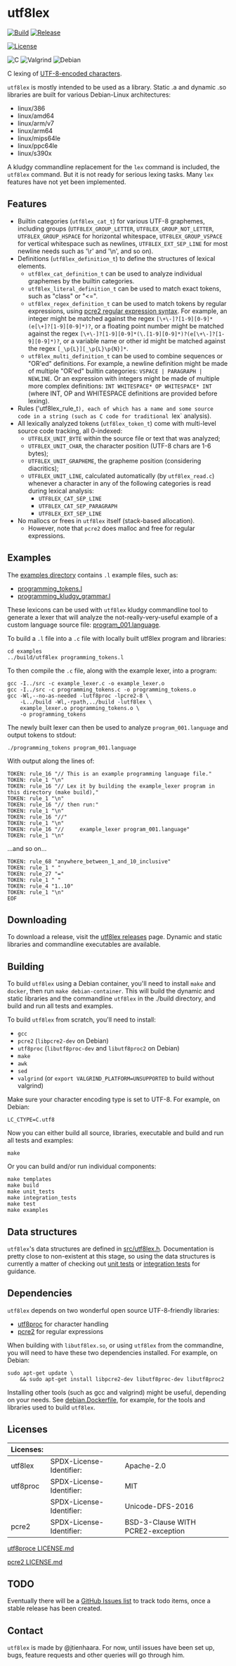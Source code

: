 # utf8lex

[![Build](https://img.shields.io/github/actions/workflow/status/jtienhaara/utf8lex/build.yaml)](https://github.com/jtienhaara/utf8lex/blob/main/.github/workflows/build.yaml)
[![Release](https://img.shields.io/github/v/release/jtienhaara/utf8lex)](https://github.com/jtienhaara/utf8lex/releases)

[![License](https://img.shields.io/github/license/jtienhaara/utf8lex)](https://github.com/jtienhaara/utf8lex/blob/main/LICENSE)

![C](https://img.shields.io/badge/c-%2300599C.svg?style=for-the-badge&logo=c&logoColor=white)
![Valgrind](https://img.shields.io/badge/Valgrind-006094?style=flat-square)
![Debian](https://img.shields.io/badge/Debian-D70A53?style=for-the-badge&logo=debian&logoColor=white)


C lexing of [UTF-8-encoded characters](http://en.wikipedia.org/wiki/UTF-8).

`utf8lex` is mostly intended to be used as a library.  Static .a and dynamic .so
libraries are built for various Debian-Linux architectures:

- linux/386
- linux/amd64
- linux/arm/v7
- linux/arm64
- linux/mips64le
- linux/ppc64le
- linux/s390x

A kludgy commandline replacement for the `lex` command is included,
the `utf8lex` command.  But it is not ready for serious lexing tasks.
Many `lex` features have not yet been implemented.


## Features

- Builtin categories (`utf8lex_cat_t`) for various UTF-8 graphemes,
  including groups (`UTF8LEX_GROUP_LETTER`, `UTF8LEX_GROUP_NOT_LETTER`,
  `UTF8LEX_GROUP_HSPACE` for horizontal whitespace,
  `UTF8LEX_GROUP_VSPACE` for vertical whitespace such as newlines,
  `UTF8LEX_EXT_SEP_LINE` for most newline needs such as '\r' and '\n',
  and so on).
- Definitions (`utf8lex_definition_t`) to define the structures
  of lexical elements.
  - `utf8lex_cat_definition_t` can be used to analyze individual graphemes
    by the builtin categories.
  - `utf8lex_literal_definition_t` can be used to match exact tokens,
    such as "class" or "<=".
  - `utf8lex_regex_definition_t` can be used to match tokens
    by regular expressions, using
    [pcre2 regular expression syntax](https://pcre2project.github.io/pcre2/doc/pcre2syntax/).
    For example, an integer might be matched against the regex
    `[\+\-]?[1-9][0-9]*(e[\+]?[1-9][0-9]*)?`, or a floating point number
    might be matched against the regex
    `[\+\-]?[1-9][0-9]*(\.[1-9][0-9]*)?(e[\+\-]?[1-9][0-9]*)?`,
    or a variable name or other id might be matched against the regex
    `[_\p{L}][_\p{L}\p{N}]*`.
  - `utf8lex_multi_definition_t` can be used to combine sequences or
    "OR'ed" definitions.  For example, a newline definition might be made of
    multiple "OR'ed" builtin categories: `VSPACE | PARAGRAPH | NEWLINE`.
    Or an expression with integers might be made of multiple more complex
    definitions: `INT WHITESPACE* OP WHITESPACE* INT` (where INT, OP
    and WHITESPACE definitions are provided before lexing).
- Rules ('utf8lex_rule_t`), each of which has a name and some source code
  in a string (such as C code for traditional `lex` analysis).
- All lexically analyzed tokens (`utf8lex_token_t`) come with multi-level
  source code tracking, all 0-indexed:
  - `UTF8LEX_UNIT_BYTE` within the source file or text that was analyzed;
  - `UTF8LEX_UNIT_CHAR`, the character position (UTF-8 chars are 1-6 bytes);
  - `UTF8LEX_UNIT_GRAPHEME`, the grapheme position (considering diacritics);
  - `UTF8LEX_UNIT_LINE`, calculated automatically (by `utf8lex_read.c`)
    whenever a character in any of the following categories is read
    during lexical analysis:
    - `UTF8LEX_CAT_SEP_LINE`
    - `UTF8LEX_CAT_SEP_PARAGRAPH`
    - `UTF8LEX_EXT_SEP_LINE`
- No mallocs or frees in `utf8lex` itself (stack-based allocation).
  - However, note that `pcre2` does malloc and free for regular expressions.


## Examples

The [examples directory](examples/) contains `.l` example files, such as:

- [programming_tokens.l](examples/programming_tokens.l)
- [programming_kludgy_grammar.l](examples/programming_kludgy_grammar.l)

These lexicons can be used with `utf8lex` kludgy commandline tool
to generate a lexer that will analyze the not-really-very-useful
example of a custom language source file:
[program_001.language](examples/program_001.language).

To build a `.l` file into a `.c` file with locally built utf8lex program
and libraries:

```shell
cd examples
../build/utf8lex programming_tokens.l
```

To then compile the `.c` file, along with the example lexer, into a program:

```shell
gcc -I../src -c example_lexer.c -o example_lexer.o
gcc -I../src -c programming_tokens.c -o programming_tokens.o
gcc -Wl,--no-as-needed -lutf8proc -lpcre2-8 \
    -L../build -Wl,-rpath,../build -lutf8lex \
    example_lexer.o programming_tokens.o \
    -o programming_tokens
```

The newly built lexer can then be used to analyze `program_001.language`
and output tokens to stdout:

```shell
./programming_tokens program_001.language
```

With output along the lines of:

```
TOKEN: rule_16 "// This is an example programming language file."
TOKEN: rule_1 "\n"
TOKEN: rule_16 "// Lex it by building the example_lexer program in this directory (make build),"
TOKEN: rule_1 "\n"
TOKEN: rule_16 "// then run:"
TOKEN: rule_1 "\n"
TOKEN: rule_16 "//"
TOKEN: rule_1 "\n"
TOKEN: rule_16 "//     example_lexer program_001.language"
TOKEN: rule_1 "\n"
```
...and so on...
```
TOKEN: rule_68 "anywhere_between_1_and_10_inclusive"
TOKEN: rule_1 " "
TOKEN: rule_27 "="
TOKEN: rule_1 " "
TOKEN: rule_4 "1..10"
TOKEN: rule_1 "\n"
EOF
```


## Downloading

To download a release, visit the
[utf8lex releases](https://github.com/jtienhaara/utf8lex/releases) page.
Dynamic and static libraries and commandline executables are available.


## Building

To build `utf8lex` using a Debian container, you'll need to install
`make` and `docker`, then run `make debian-container`.  This will
build the dynamic and static libraries and the commandline `utf8lex`
in the ./build directory, and build and run all tests and examples.

To build `utf8lex` from scratch, you'll need to install:

- `gcc`
- `pcre2` (`libpcre2-dev` on Debian)
- `utf8proc` (`libutf8proc-dev` and `libutf8proc2` on Debian)
- `make`
- `awk`
- `sed`
- `valgrind` (or `export VALGRIND_PLATFORM=UNSUPPORTED` to build without valgrind)

Make sure your character encoding type is set to UTF-8.  For example, on Debian:

`LC_CTYPE=C.utf8`

Now you can either build all source, libraries, executable and build and run
all tests and examples:

```shell
make
```

Or you can build and/or run individual components:

```shell
make templates
make build
make unit_tests
make integration_tests
make test
make examples
```


## Data structures

`utf8lex`'s data structures are defined in [src/utf8lex.h](src/utf8lex.h).
Documentation is pretty close to non-existent at this stage,
so using the data structures is currently a matter of checking out
[unit tests](tests/unit) or [integration tests](tests/integration)
for guidance.


## Dependencies

`utf8lex` depends on two wonderful open source UTF-8-friendly libraries:

- [utf8proc](https://github.com/JuliaStrings/utf8proc) for character handling
- [pcre2](https://github.com/PCRE2Project/pcre2) for regular expressions

When building with `libutf8lex.so`, or using `utf8lex` from the commandlne,
you will need to have these two dependencies installed.  For example, on Debian:

```shell
sudo apt-get update \
    && sudo apt-get install libpcre2-dev libutf8proc-dev libutf8proc2
```

Installing other tools (such as gcc and valgrind) might be useful,
depending on your needs.  See [debian.Dockerfile](debian.Dockerfile),
for example, for the tools and libraries used to build `utf8lex`.


## Licenses

| Licenses:     |                          |                                   |
|---------------|--------------------------|-----------------------------------|
| utf8lex       | SPDX-License-Identifier: | Apache-2.0                        |
| utf8proc      | SPDX-License-Identifier: | MIT                               |
|               | SPDX-License-Identifier: | Unicode-DFS-2016	               |
| pcre2         | SPDX-License-Identifier: | BSD-3-Clause WITH PCRE2-exception |

[utf8proce LICENSE.md](https://github.com/JuliaStrings/utf8proc/blob/master/LICENSE.md)

[pcre2 LICENSE.md](https://github.com/PCRE2Project/pcre2/blob/master/LICENCE.md)


## TODO

Eventually there will be a [GitHub Issues list](https://github.com/jtienhaara/utf8lex/issues) to track todo items, once a stable release has been created.


## Contact

`utf8lex` is made by @jtienhaara.  For now, until issues have been set up,
bugs, feature requests and other queries will go through him.
